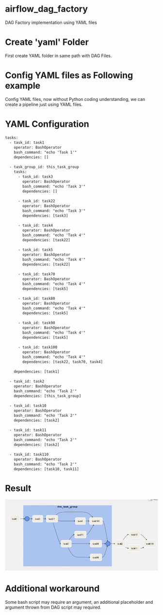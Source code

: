 # airflow_dag_factory
DAG Factory implementation using YAML files

# Create 'yaml' Folder
First create YAML folder in same path with DAG Files.

# Config YAML files as Following example
Config YAML files, now without Python coding understanding, we can create a pipeline just using YAML files.

# YAML Configuration
```
tasks:
  - task_id: task1
    operator: BashOperator
    bash_command: "echo 'Task 1'"
    dependencies: []

  - task_group_id: this_task_group
    tasks:
      - task_id: task3
        operator: BashOperator
        bash_command: "echo 'Task 3'"
        dependencies: []

      - task_id: task22
        operator: BashOperator
        bash_command: "echo 'Task 3'"
        dependencies: [task3]

      - task_id: task4
        operator: BashOperator
        bash_command: "echo 'Task 4'"
        dependencies: [task22]

      - task_id: task5
        operator: BashOperator
        bash_command: "echo 'Task 4'"
        dependencies: [task22]
      
      - task_id: task70
        operator: BashOperator
        bash_command: "echo 'Task 4'"
        dependencies: [task5]

      - task_id: task80
        operator: BashOperator
        bash_command: "echo 'Task 4'"
        dependencies: [task5]
      
      - task_id: task90
        operator: BashOperator
        bash_command: "echo 'Task 4'"
        dependencies: [task5]
      
      - task_id: task100
        operator: BashOperator
        bash_command: "echo 'Task 4'"
        dependencies: [task22, task70, task4]

    dependencies: [task1]

  - task_id: task2
    operator: BashOperator
    bash_command: "echo 'Task 2'"
    dependencies: [this_task_group]
  
  - task_id: task10
    operator: BashOperator
    bash_command: "echo 'Task 2'"
    dependencies: [task2]
  
  - task_id: task11
    operator: BashOperator
    bash_command: "echo 'Task 2'"
    dependencies: [task2]
  
  - task_id: task110
    operator: BashOperator
    bash_command: "echo 'Task 2'"
    dependencies: [task10, task11]
```
# Result
![result](https://raw.githubusercontent.com/muhk01/airflow_dag_factory/main/img/DAGFactory.PNG)

# Additional workaround
Some bash script may require an argument, an additional placeholder and argument thrown from DAG script may required.
